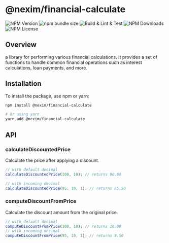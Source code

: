 # @nexim/financial-calculate

![NPM Version](https://img.shields.io/npm/v/@nexim/financial-calculate)
![npm bundle size](https://img.shields.io/bundlephobia/min/@nexim/financial-calculate)
![Build & Lint & Test](https://github.com/the-nexim/nanolib/actions/workflows/build-lint-test.yaml/badge.svg)
![NPM Downloads](https://img.shields.io/npm/dm/@nexim/financial-calculate)
![NPM License](https://img.shields.io/npm/l/@nexim/financial-calculate)

## Overview

a library for performing various financial calculations. It provides a set of functions to handle common financial operations such as interest calculations, loan payments, and more.

## Installation

To install the package, use npm or yarn:

```sh
npm install @nexim/financial-calculate

# Or using yarn
yarn add @nexim/financial-calculate
```

## API

### calculateDiscountedPrice

Calculate the price after applying a discount.

```ts
// with default decimal
calculateDiscountedPrice(100, 10); // returns 90.00

// with incoming decimal
calculateDiscountedPrice(95, 10, 1); // returns 85.50
```

### computeDiscountFromPrice

Calculate the discount amount from the original price.

```ts
// with default decimal
computeDiscountFromPrice(100, 10); // returns 10.00
// with incoming decimal
computeDiscountFromPrice(95, 10, 1); // returns 9.50
```

